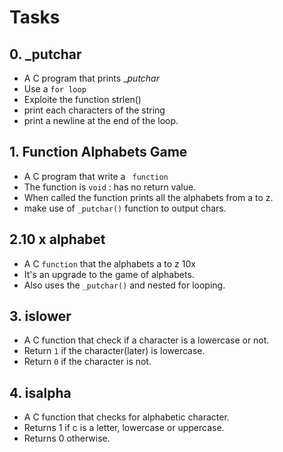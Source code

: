 # Tasks
 ## 0. _putchar
 * A C program that prints __putchar_
 * Use a ``` for loop ```
 * Exploite the function strlen()
 * print each characters of the string
 * print a newline at the end of the loop.

## 1. Function Alphabets Game
* A C program that write a ``` function```
* The function is ``` void ``` : has no return value.
* When called the function prints all the alphabets from a to z.
* make use of  ``` _putchar() ``` function to output chars.

## 2.10 x alphabet
* A C ``` function ``` that the alphabets a to z 10x
* It's an upgrade to the game of alphabets.
* Also uses the ``` _putchar() ``` and nested for looping.

## 3. islower
* A C function that check if a character is a lowercase or not.
* Return ``` 1 ``` if the character(later) is lowercase.
* Return ``` 0 ``` if the character is not.

## 4. isalpha
* A C   function that checks for alphabetic character.
* Returns 1 if c is a letter, lowercase or uppercase.
* Returns 0 otherwise.